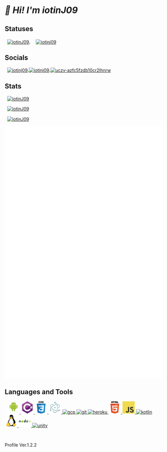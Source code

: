 <h1 align="left" >
  <b> <i>
    👋 Hi! I'm iotinJ09
  </i> </b>
</h1>

<p align="left">
  <h2>
    Statuses
  </h2>
</p>
<p align="left">
  &nbsp;
  <a href="https://github.com/iotinJ09">
    <img src="https://komarev.com/ghpvc/?username=iotinj09&label=Profile%20views&color=0e75b6&style=social" alt="iotinJ09" align="center">
  </a>
  　
  <a href="https://github.com/iotinJ09">
    <img src="https://img.shields.io/github/followers/iotinJ09?label=follow&logo=github&style=flat" alt="iotinj09" align="center" />
  </a>
</p>

<p align="left">
  <h2>
    Socials
  </h2>
</p>

<p align="left">
  &nbsp;
  <a href="https://twitter.com/intent/follow?screen_name=iotinJ09">
    <img align="center" src="https://raw.githubusercontent.com/rahuldkjain/github-profile-readme-generator/master/src/images/icons/Social/twitter.svg" alt="iotinj09" height="20" width="30" />
  </a>
  <a href="https://instagram.com/iotinj09">
    <img align="center" src="https://raw.githubusercontent.com/rahuldkjain/github-profile-readme-generator/master/src/images/icons/Social/instagram.svg" alt="iotinj09" height="20" width="30" />
  </a>
  <a href="https://www.youtube.com/channel/UCZv-azFC5fzdB10cR2lHnRw?sub_confirmation=1">
    <img align="center" src="https://raw.githubusercontent.com/rahuldkjain/github-profile-readme-generator/master/src/images/icons/Social/youtube.svg" alt="uczv-azfc5fzdb10cr2lhnrw" height="20" width="30" />
  </a>
</p>

<p>
  <h2 align="left">
    Stats
  </h2>
</p>
<p align="left">
  &nbsp;
  <a href="https://github.com/iotinJ09">
    <img align="center" src="https://grs.api.iotinj09.com/api?username=iotinJ09&show_icons=true&include_all_commits=true&count_private=true&custom_title=GitHub%20Stats" alt="iotinJ09" />
  </a>

  &nbsp;
  <a href="https://github.com/iotinJ09">
    <img align="center" src="https://grs.api.iotinj09.com/api/top-langs?username=iotinJ09&card_width=495" alt="iotinJ09" />
  </a>

  &nbsp;
  <a href="https://github.com/iotinJ09">
    <img align="center" src="https://grs.api.iotinj09.com/api/wakatime?username=iotinJ09" alt="iotinJ09" />
  </a>
  
  <a href="https://github.com/iotinJ09">
    <img align="center" src="https://github.com/iotinJ09/iotinJ09/blob/master/metrics.svg" alt="iotinJ09">
  </a>
</p>

<p>
  <h2 align="left">
    Languages and Tools
  </h2> 
</p>
<p align="left">
  &nbsp;
  <a href="https://developer.android.com" target="_blank" rel="noreferrer">
    <img src="https://raw.githubusercontent.com/devicons/devicon/master/icons/android/android-original-wordmark.svg" alt="android" width="40" height="40"/>
  </a>
  <a href="https://www.w3schools.com/cs/" target="_blank" rel="noreferrer">
    <img src="https://raw.githubusercontent.com/devicons/devicon/master/icons/csharp/csharp-original.svg" alt="csharp" width="40" height="40"/>
  </a>
  <a href="https://www.w3schools.com/css/" target="_blank" rel="noreferrer">
    <img src="https://raw.githubusercontent.com/devicons/devicon/master/icons/css3/css3-original-wordmark.svg" alt="css3" width="40" height="40"/>
  </a>
  <a href="https://www.electronjs.org" target="_blank" rel="noreferrer">
    <img src="https://raw.githubusercontent.com/devicons/devicon/master/icons/electron/electron-original.svg" alt="electron" width="40" height="40"/>
  </a>
  <a href="https://cloud.google.com" target="_blank" rel="noreferrer">
    <img src="https://www.vectorlogo.zone/logos/google_cloud/google_cloud-icon.svg" alt="gcp" width="40" height="40"/>
  </a>
  <a href="https://git-scm.com/" target="_blank" rel="noreferrer">
    <img src="https://www.vectorlogo.zone/logos/git-scm/git-scm-icon.svg" alt="git" width="40" height="40"/>
  </a>
  <a href="https://heroku.com" target="_blank" rel="noreferrer">
    <img src="https://www.vectorlogo.zone/logos/heroku/heroku-icon.svg" alt="heroku" width="40" height="40"/>
  </a>
  <a href="https://www.w3.org/html/" target="_blank" rel="noreferrer">
    <img src="https://raw.githubusercontent.com/devicons/devicon/master/icons/html5/html5-original-wordmark.svg" alt="html5" width="40" height="40"/>
  </a>
  <a href="https://developer.mozilla.org/en-US/docs/Web/JavaScript" target="_blank" rel="noreferrer">
    <img src="https://raw.githubusercontent.com/devicons/devicon/master/icons/javascript/javascript-original.svg" alt="javascript" width="40" height="40"/>
  </a>
  <a href="https://kotlinlang.org" target="_blank" rel="noreferrer">
    <img src="https://www.vectorlogo.zone/logos/kotlinlang/kotlinlang-icon.svg" alt="kotlin" width="40" height="40"/>
  </a>
  <a href="https://www.linux.org/" target="_blank" rel="noreferrer">
    <img src="https://raw.githubusercontent.com/devicons/devicon/master/icons/linux/linux-original.svg" alt="linux" width="40" height="40"/>
  </a>
  <a href="https://nodejs.org" target="_blank" rel="noreferrer">
    <img src="https://raw.githubusercontent.com/devicons/devicon/master/icons/nodejs/nodejs-original-wordmark.svg" alt="nodejs" width="40" height="40"/>
  </a>
  <a href="https://unity.com/" target="_blank" rel="noreferrer">
    <img src="https://www.vectorlogo.zone/logos/unity3d/unity3d-icon.svg" alt="unity" width="40" height="40"/>
  </a>
</p>

<br/>

<p>
  Profile Ver.1.2.2
</p>
